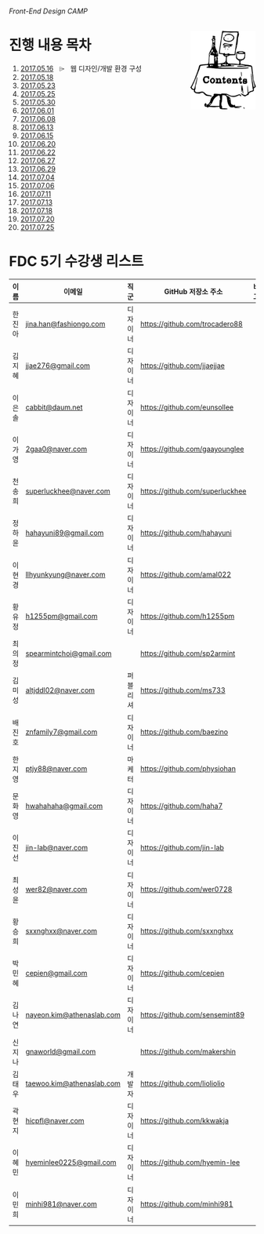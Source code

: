 ###### Front-End Design CAMP

<img src="../Assets/table-of-contents.png" alt="목차" align="right" width="134" height="160">

# 진행 내용 목차

1. [2017.05.16](./README/0516.md) &nbsp; ⌲ &nbsp; 웹 디자인/개발 환경 구성
1. [2017.05.18]() &nbsp;
1. [2017.05.23]() &nbsp;
1. [2017.05.25]() &nbsp;
1. [2017.05.30]() &nbsp;
1. [2017.06.01]() &nbsp;
1. [2017.06.08]() &nbsp;
1. [2017.06.13]() &nbsp;
1. [2017.06.15]() &nbsp;
1. [2017.06.20]() &nbsp;
1. [2017.06.22]() &nbsp;
1. [2017.06.27]() &nbsp;
1. [2017.06.29]() &nbsp;
1. [2017.07.04]() &nbsp;
1. [2017.07.06]() &nbsp;
1. [2017.07.11]() &nbsp;
1. [2017.07.13]() &nbsp;
1. [2017.07.18]() &nbsp;
1. [2017.07.20]() &nbsp;
1. [2017.07.25]() &nbsp;


# FDC 5기 수강생 리스트

이름 | 이메일 | 직군 | GitHub 저장소 주소 | 비고
--- | --- | --- | --- | ---
한진아 | jina.han@fashiongo.com    | 디자이너 | https://github.com/trocadero88 | 
김지혜 | jjae276@gmail.com         | 디자이너 | https://github.com/jjaejjae   |
이은솔 | cabbit@daum.net           | 디자이너 | https://github.com/eunsollee  |
이가영 | 2gaa0@naver.com           | 디자이너 | https://github.com/gaayounglee |
천송희 | superluckhee@naver.com    | 디자이너 | https://github.com/superluckhee |
정하윤 | hahayuni89@gmail.com      | 디자이너 | https://github.com/hahayuni   |
이현경 | llhyunkyung@naver.com     | 디자이너 | https://github.com/amal022    |
황유정 | h1255pm@gmail.com         | 디자이너 | https://github.com/h1255pm    |
최의정 | spearmintchoi@gmail.com   |        | https://github.com/sp2armint | 
김미성 | altjddl02@naver.com       | 퍼블리셔 | https://github.com/ms733      |
배진호 | znfamily7@gmail.com       | 디자이너 | https://github.com/baezino    | 
한지영 | ptjy88@naver.com          | 마케터  | https://github.com/physiohan  |
문화영 | hwahahaha@gmail.com       | 디자이너 | https://github.com/haha7      |
이진선 | jin-lab@naver.com         | 디자이너 | https://github.com/jin-lab    |
최성윤 | wer82@naver.com           | 디자이너 | https://github.com/wer0728    |
황승희 | sxxnghxx@naver.com        | 디자이너 | https://github.com/sxxnghxx   |
박민혜 | cepien@gmail.com          | 디자이너 | https://github.com/cepien     |
김나연 | nayeon.kim@athenaslab.com | 디자이너 | https://github.com/sensemint89 |
신지나 | gnaworld@gmail.com        |        | https://github.com/makershin  |
김태우 | taewoo.kim@athenaslab.com | 개발자  | https://github.com/lioliolio  |
곽현지 | hicpfl@naver.com          | 디자이너 | https://github.com/kkwakja    |
이혜민 | hyeminlee0225@gmail.com   | 디자이너 | https://github.com/hyemin-lee |
이민희 | minhi981@naver.com        | 디자이너 | https://github.com/minhi981   |
